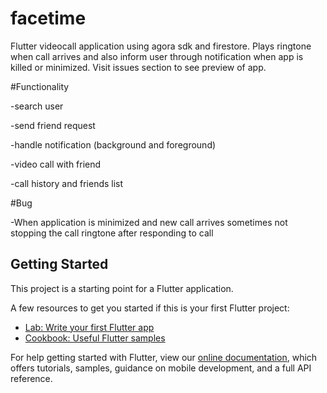 # facetime

Flutter videocall application using agora sdk and firestore.
Plays ringtone when call arrives and also inform user through notification when app is killed or minimized. Visit issues section to see preview of app.

#Functionality 

-search user

-send friend request

-handle notification (background and foreground)

-video call with friend 

-call history and friends list

#Bug

-When application is minimized and new call arrives sometimes not stopping the call ringtone after responding to call
## Getting Started

This project is a starting point for a Flutter application.

A few resources to get you started if this is your first Flutter project:

- [Lab: Write your first Flutter app](https://flutter.dev/docs/get-started/codelab)
- [Cookbook: Useful Flutter samples](https://flutter.dev/docs/cookbook)

For help getting started with Flutter, view our
[online documentation](https://flutter.dev/docs), which offers tutorials,
samples, guidance on mobile development, and a full API reference.
